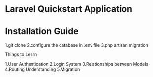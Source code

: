 # Laravel Quickstart Application

# Installation Guide

1.git clone
2.configure the database in .env file
3.php artisan migration


Things to Learn

1.User Authentication
2.Login System
3.Relationships between Models
4.Routing Understanding
5.Migration

